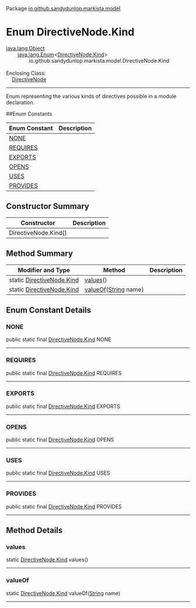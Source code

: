 Package [io.github.sandydunlop.markista.model](index.md)

# Enum DirectiveNode.Kind
[java.lang.Object](https://docs.oracle.com/en/java/javase/24/docs/api/java.base/java/lang/Object.html)<br/>
        [java.lang.Enum](https://docs.oracle.com/en/java/javase/24/docs/api/java.base/java/lang/Enum.html)&lt;[DirectiveNode.Kind](DirectiveNode.Kind.md)&gt;<br/>
                io.github.sandydunlop.markista.model.DirectiveNode.Kind<br/>
<br/>
Enclosing Class:<br/>
    [DirectiveNode](DirectiveNode.md)


----

Enum representing the various kinds of directives possible in a module declaration.


##Enum Constants

| Enum Constant         | Description |
|-----------------------|-------------|
| [NONE](#none)         |             |
| [REQUIRES](#requires) |             |
| [EXPORTS](#exports)   |             |
| [OPENS](#opens)       |             |
| [USES](#uses)         |             |
| [PROVIDES](#provides) |             |

## Constructor Summary

| Constructor          | Description |
|----------------------|-------------|
| DirectiveNode.Kind() |             |

## Method Summary

| Modifier and Type                                  | Method                                                                                                                 | Description |
|----------------------------------------------------|------------------------------------------------------------------------------------------------------------------------|-------------|
| static [DirectiveNode.Kind](DirectiveNode.Kind.md) | [values](#values)()                                                                                                    |             |
| static [DirectiveNode.Kind](DirectiveNode.Kind.md) | [valueOf](#valueof)([String](https://docs.oracle.com/en/java/javase/24/docs/api/java.base/java/lang/String.html) name) |             |

## Enum Constant Details

### NONE

public static final [DirectiveNode.Kind](DirectiveNode.Kind.md) NONE




---

### REQUIRES

public static final [DirectiveNode.Kind](DirectiveNode.Kind.md) REQUIRES




---

### EXPORTS

public static final [DirectiveNode.Kind](DirectiveNode.Kind.md) EXPORTS




---

### OPENS

public static final [DirectiveNode.Kind](DirectiveNode.Kind.md) OPENS




---

### USES

public static final [DirectiveNode.Kind](DirectiveNode.Kind.md) USES




---

### PROVIDES

public static final [DirectiveNode.Kind](DirectiveNode.Kind.md) PROVIDES




---


## Method Details

### values

static [DirectiveNode.Kind](DirectiveNode.Kind.md) values()




---

### valueOf

static [DirectiveNode.Kind](DirectiveNode.Kind.md) valueOf([String](https://docs.oracle.com/en/java/javase/24/docs/api/java.base/java/lang/String.html) name)




---

